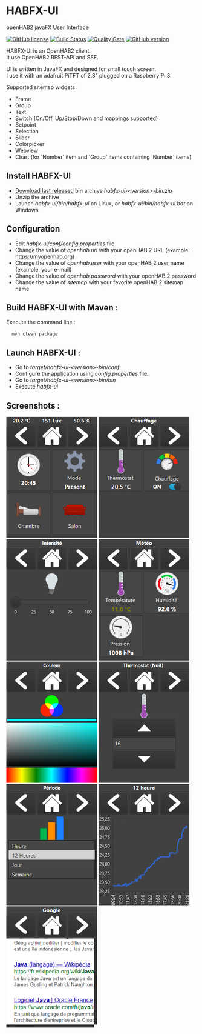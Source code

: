 # HABFX-UI
openHAB2 javaFX User Interface

[![GitHub license](https://img.shields.io/github/license/ben12/habfx-ui.svg)](https://github.com/ben12/habfx-ui/blob/master/LICENSE)
[![Build Status](https://travis-ci.org/ben12/habfx-ui.svg?branch=master)](https://travis-ci.org/ben12/habfx-ui)
[![Quality Gate](https://sonarcloud.io/api/badges/gate?key=com.ben12:habfx-ui)](https://sonarcloud.io/dashboard?id=com.ben12%3Ahabfx-ui)
[![GitHub version](https://badge.fury.io/gh/ben12%2Fhabfx-ui.svg)](https://github.com/ben12/habfx-ui/releases)

HABFX-UI is an OpenHAB2 client.<br />
It use OpenHAB2 REST-API and SSE.

UI is written in JavaFX and designed for small touch screen.<br />
I use it with an adafruit PiTFT of 2.8" plugged on a Raspberry Pi 3.

Supported sitemap widgets :
* Frame
* Group
* Text
* Switch (On/Off, Up/Stop/Down and mappings supported)
* Setpoint
* Selection
* Slider
* Colorpicker
* Webview
* Chart (for 'Number' item and 'Group' items containing 'Number' items)

## Install HABFX-UI

* [Download last released](https://bintray.com/ben12/HABFX-UI/habfx-ui) bin archive _habfx-ui-&lt;version&gt;-bin.zip_
* Unzip the archive
* Launch _habfx-ui/bin/habfx-ui_ on Linux, or _habfx-ui/bin/habfx-ui.bat_ on Windows

## Configuration

* Edit _habfx-ui/conf/config.properties_ file
* Change the value of _openhab.url_ with your openHAB 2 URL (example: https://myopenhab.org)
* Change the value of _openhab.user_ with your openHAB 2 user name (example: your e-mail)
* Change the value of _openhab.password_ with your openHAB 2 password
* Change the value of _sitemap_ with your favorite openHAB 2 sitemap name

## Build HABFX-UI with Maven :

Execute the command line :<br />
```
  mvn clean package
```

## Launch HABFX-UI :

* Go to _target/habfx-ui-&lt;version&gt;-bin/conf_
* Configure the application using _config.properties_ file.
* Go to _target/habfx-ui-&lt;version&gt;-bin/bin_
* Execute _habfx-ui_

## Screenshots :
![Screenshot 001](https://raw.githubusercontent.com/ben12/habfx-ui/master/doc/screenshots/001.png)
![Screenshot 002](https://raw.githubusercontent.com/ben12/habfx-ui/master/doc/screenshots/002.png)
![Screenshot 003](https://raw.githubusercontent.com/ben12/habfx-ui/master/doc/screenshots/003.png)
![Screenshot 004](https://raw.githubusercontent.com/ben12/habfx-ui/master/doc/screenshots/004.png)
![Screenshot 005](https://raw.githubusercontent.com/ben12/habfx-ui/master/doc/screenshots/005.png)
![Screenshot 006](https://raw.githubusercontent.com/ben12/habfx-ui/master/doc/screenshots/006.png)
![Screenshot 007](https://raw.githubusercontent.com/ben12/habfx-ui/master/doc/screenshots/007.png)
![Screenshot 008](https://raw.githubusercontent.com/ben12/habfx-ui/master/doc/screenshots/008.png)
![Screenshot 009](https://raw.githubusercontent.com/ben12/habfx-ui/master/doc/screenshots/009.png)
